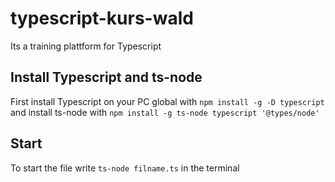 # typescript-kurs-wald

Its a training plattform for Typescript

## Install Typescript and ts-node

First install Typescript on your PC global with `npm install -g -D typescript` and install ts-node with `npm install -g ts-node typescript '@types/node'`

## Start

To start the file write `ts-node filname.ts` in the terminal
